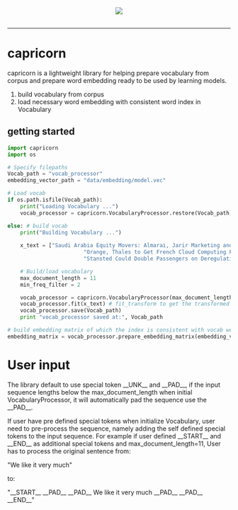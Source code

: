 
<div align="center">
  <img src="img_src/Capricorn_icon_sml.png"><br><br>
</div>

-----------------

# capricorn

capricorn is a lightweight library for helping prepare vocabulary from
corpus and prepare word embedding ready to be used by learning models.

1. build vocabulary from corpus
2. load necessary word embedding with consistent word index in Vocabulary

## getting started
```python
import capricorn
import os

# Specify filepaths
Vocab_path = "vocab_processor"
embedding_vector_path = "data/embedding/model.vec"

# Load vocab
if os.path.isfile(Vocab_path):
    print("Loading Vocabulary ...")
    vocab_processor = capricorn.VocabularyProcessor.restore(Vocab_path)

else: # build vocab
	print("Building Vocabulary ...")
	
	x_text = ["Saudi Arabia Equity Movers: Almarai, Jarir Marketing and Spimaco.",
                        "Orange, Thales to Get French Cloud Computing Funds, Figaro Says.",
                        "Stansted Could Double Passengers on Deregulation, Times Reports."]

	# Build/load vocabulary
	max_document_length = 11
	min_freq_filter = 2

	vocab_processor = capricorn.VocabularyProcessor(max_document_length=max_document_length, min_frequency=min_freq_filter)
	vocab_processor.fit(x_text) # fit_transform to get the transformed corpus
	vocab_processor.save(Vocab_path)
	print "vocab_processor saved at:", Vocab_path

# build embedding matrix of which the index is consistent with vocab word2index mapping	
embedding_matrix = vocab_processor.prepare_embedding_matrix(embedding_vector_path)

```
# User input

The library default to use special token \_\_UNK__  and \_\_PAD__, 
if the input sequence lengths below the max_document_length when initial
VocabularyProcessor, it will automatically pad the sequence use the \_\_PAD__. 

    
If user have pre defined special tokens when initialize Vocabulary, user 
need to pre-process the sequence, namely adding the self defined special 
tokens to the input sequence. For example if user defined \_\_START__
and \_\_END__ as additional special tokens and max_document_length=11,  User has to process the original
sentence from: 

"We like it very much" 

to:

"\_\_START__ \_\_PAD__ \_\_PAD__  We like it very much \_\_PAD__ \_\_PAD__ \_\_END__"
